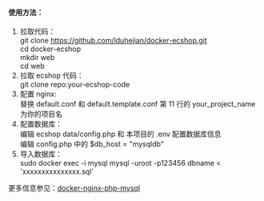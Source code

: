 #### 使用方法：  

1. 拉取代码：  
git clone https://github.com/lduhejian/docker-ecshop.git  
cd docker-ecshop  
mkdir web  
cd web  
2. 拉取 ecshop 代码：  
git clone repo:your-ecshop-code  
3. 配置 nginx:  
替换 default.conf 和 default.template.conf 第 11 行的 your_project_name 为你的项目名
4. 配置数据库：  
编辑 ecshop data/config.php 和 本项目的 .env 配置数据库信息  
编辑 config.php 中的 $db_host = "mysqldb"  
5. 导入数据库：  
sudo docker exec -i mysql mysql -uroot -p123456 dbname < 'xxxxxxxxxxxxxxx.sql'

更多信息参见：[docker-nginx-php-mysql](https://github.com/nanoninja/docker-nginx-php-mysql)
